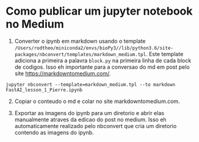 # Como publicar um jupyter notebook no Medium

1. Converter o ipynb em markdown usando o template `/Users/rodtheo/miniconda2/envs/bioPy3//lib/python3.6/site-packages/nbconvert/templates/markdown_medium.tpl`. Este template adiciona a primeira a palavra `block.py` na primeira linha de cada block de codigos. Isso eh importante para a conversao do md em post pelo site https://markdowntomedium.com/.

```
jupyter nbconvert --template=markdown_medium.tpl --to markdown FastAI_lesson_1_Pierre.ipynb
```

2. Copiar o conteudo o md e colar no site markdowntomedium.com.

3. Exportar as imagens do ipynb para um diretorio e abrir elas manualmente atraves da edicao do post no medium. Isso eh automaticamente realizado pelo nbconvert que cria um diretorio contendo as imagens do ipynb.

